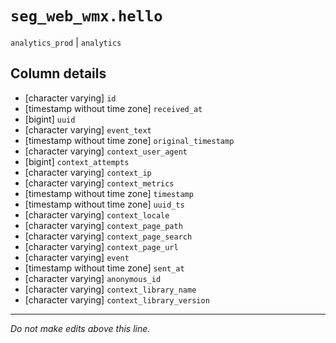 # `seg_web_wmx.hello`
`analytics_prod` | `analytics`

## Column details
* [character varying] `id`
* [timestamp without time zone] `received_at`
* [bigint]    `uuid`
* [character varying] `event_text`
* [timestamp without time zone] `original_timestamp`
* [character varying] `context_user_agent`
* [bigint]    `context_attempts`
* [character varying] `context_ip`
* [character varying] `context_metrics`
* [timestamp without time zone] `timestamp`
* [timestamp without time zone] `uuid_ts`
* [character varying] `context_locale`
* [character varying] `context_page_path`
* [character varying] `context_page_search`
* [character varying] `context_page_url`
* [character varying] `event`
* [timestamp without time zone] `sent_at`
* [character varying] `anonymous_id`
* [character varying] `context_library_name`
* [character varying] `context_library_version`

-------------------------------------------------------------------------------
*Do not make edits above this line.*
